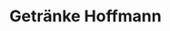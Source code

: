 ---
title: "Getränke Hoffmann"
url: /berlin/getraenke-hoffmann-hermann-blankenstein-strasse/
shop: Getränke
---